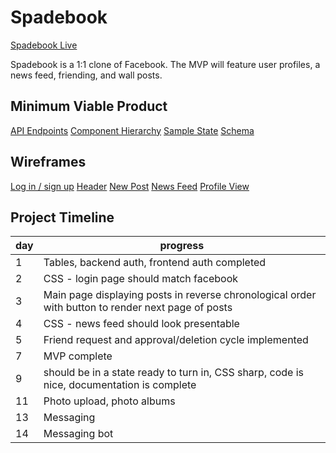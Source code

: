 # Spadebook

[Spadebook Live](#)

Spadebook is a 1:1 clone of Facebook. The MVP will feature user profiles, a news feed, friending, and wall posts.

## Minimum Viable Product

[API Endpoints](api-endpoints.md)
[Component Hierarchy](component-hierarchy.md)
[Sample State](sample-state.md)
[Schema](schema.md)


## Wireframes
[Log in / sign up](wireframes/login-signup.png)
[Header](wireframes/header.png)
[New Post](wireframes/new-post.png)
[News Feed](wireframes/news-feed.png)
[Profile View](wireframes/profile-view.png)

## Project Timeline
day | progress
----|-------------------------------------------------
1   | Tables, backend auth, frontend auth completed
2   | CSS - login page should match facebook
3   | Main page displaying posts in reverse chronological order with button to render next page of posts
4   | CSS - news feed should look presentable
5   | Friend request and approval/deletion cycle implemented
7   | MVP complete
9   | should be in a state ready to turn in, CSS sharp, code is nice, documentation is complete
11  | Photo upload, photo albums
13  | Messaging
14  | Messaging bot
